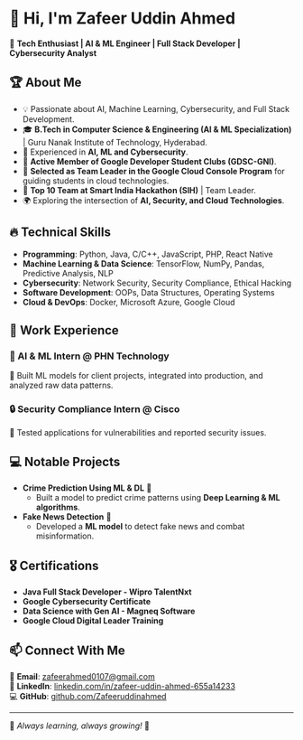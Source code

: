 # 👋 Hi, I'm Zafeer Uddin Ahmed  

🚀 **Tech Enthusiast | AI & ML Engineer | Full Stack Developer | Cybersecurity Analyst**  

## 🏆 About Me  
- 💡 Passionate about AI, Machine Learning, Cybersecurity, and Full Stack Development.  
- 🎓 **B.Tech in Computer Science & Engineering (AI & ML Specialization)** | Guru Nanak Institute of Technology, Hyderabad.  
- 💼 Experienced in **AI, ML and Cybersecurity**.
- 🌟 **Active Member of Google Developer Student Clubs (GDSC-GNI)**.  
- 🚀 **Selected as Team Leader in the Google Cloud Console Program** for guiding students in cloud technologies.  
- 🏅 **Top 10 Team at Smart India Hackathon (SIH)** | Team Leader.  
- 🌍 Exploring the intersection of **AI, Security, and Cloud Technologies**.  

## 🔥 Technical Skills  
- **Programming**: Python, Java, C/C++, JavaScript, PHP, React Native  
- **Machine Learning & Data Science**: TensorFlow, NumPy, Pandas, Predictive Analysis, NLP  
- **Cybersecurity**: Network Security, Security Compliance, Ethical Hacking  
- **Software Development**: OOPs, Data Structures, Operating Systems  
- **Cloud & DevOps**: Docker, Microsoft Azure, Google Cloud  

## 💼 Work Experience  
### **🚀 AI & ML Intern @ PHN Technology**  
🔹 Built ML models for client projects, integrated into production, and analyzed raw data patterns.  

### **🔒 Security Compliance Intern @ Cisco**  
🔹 Tested applications for vulnerabilities and reported security issues.  

## 💻 Notable Projects  
- **Crime Prediction Using ML & DL** 🔎  
  - Built a model to predict crime patterns using **Deep Learning & ML algorithms**.  
- **Fake News Detection** 📰  
  - Developed a **ML model** to detect fake news and combat misinformation.  

## 🎖 Certifications  
- **Java Full Stack Developer - Wipro TalentNxt**  
- **Google Cybersecurity Certificate**  
- **Data Science with Gen AI - Magneq Software**  
- **Google Cloud Digital Leader Training**  

## 📫 Connect With Me  
📧 **Email**: [zafeerahmed0107@gmail.com](mailto:zafeerahmed0107@gmail.com)  
🔗 **LinkedIn**: [linkedin.com/in/zafeer-uddin-ahmed-655a14233](https://www.linkedin.com/in/zafeer-uddin-ahmed-655a14233)  
💻 **GitHub**: [github.com/Zafeeruddinahmed](https://github.com/Zafeeruddinahmed)  

---  
🌟 *Always learning, always growing!* 🚀  
